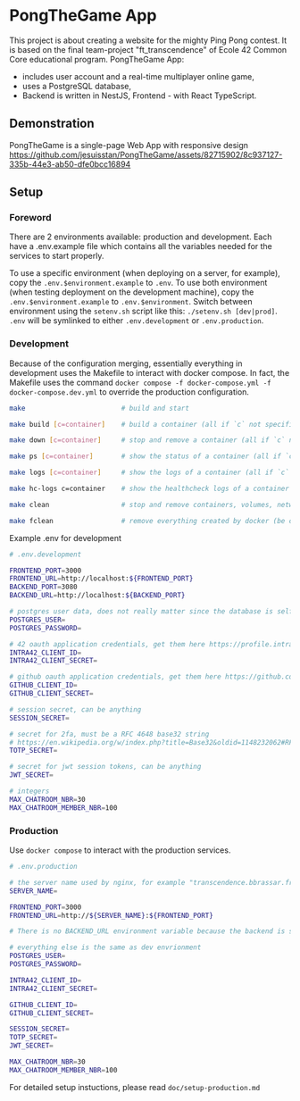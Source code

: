 # PongTheGame App

This project is about creating a website for the mighty Ping Pong contest.
It is based on the final team-project "ft_transcendence" of Ecole 42 Common Сore educational program.
PongTheGame App:
- includes user account and a real-time multiplayer online game,
- uses a PostgreSQL database,
- Backend is written in NestJS, Frontend - with React TypeScript.

## Demonstration
PongTheGame is a single-page Web App with responsive design
https://github.com/jesuisstan/PongTheGame/assets/82715902/8c937127-335b-44e3-ab50-dfe0bcc16894




## Setup

### Foreword

There are 2 environments available: production and development. Each have a .env.example file which contains all the variables
needed for the services to start properly.

To use a specific environment (when deploying on a server, for example), copy the `.env.$environment.example` to `.env`.
To use both environment (when testing deployment on the development machine), copy the `.env.$environment.example` to `.env.$environment`. Switch between environment using the `setenv.sh` script like this: `./setenv.sh [dev|prod]`. `.env` will be symlinked to either `.env.development` or `.env.production`.

### Development

Because of the configuration merging, essentially everything in development uses the Makefile to interact with docker compose. In fact, the Makefile uses the command `docker compose -f docker-compose.yml -f docker-compose.dev.yml` to override the production configuration.

```sh
make                        # build and start

make build [c=container]    # build a container (all if `c` not specified)

make down [c=container]     # stop and remove a container (all if `c` not specified)

make ps [c=container]       # show the status of a container (all if `c` not specified)

make logs [c=container]     # show the logs of a container (all if `c` not specified)

make hc-logs c=container    # show the healthcheck logs of a container

make clean                  # stop and remove containers, volumes, networks and images

make fclean                 # remove everything created by docker (be careful, uses `docker system prune`)
```

Example .env for development

```sh
# .env.development

FRONTEND_PORT=3000
FRONTEND_URL=http://localhost:${FRONTEND_PORT}
BACKEND_PORT=3080
BACKEND_URL=http://localhost:${BACKEND_PORT}

# postgres user data, does not really matter since the database is self-contained
POSTGRES_USER=
POSTGRES_PASSWORD=

# 42 oauth application credentials, get them here https://profile.intra.42.fr/oauth/applications
INTRA42_CLIENT_ID=
INTRA42_CLIENT_SECRET=

# github oauth application credentials, get them here https://github.com/settings/developers
GITHUB_CLIENT_ID=
GITHUB_CLIENT_SECRET=

# session secret, can be anything
SESSION_SECRET=

# secret for 2fa, must be a RFC 4648 base32 string
# https://en.wikipedia.org/w/index.php?title=Base32&oldid=1148232062#RFC_4648_Base32_alphabet
TOTP_SECRET=

# secret for jwt session tokens, can be anything
JWT_SECRET=

# integers
MAX_CHATROOM_NBR=30
MAX_CHATROOM_MEMBER_NBR=100
```

### Production

Use `docker compose` to interact with the production services.

```sh
# .env.production

# the server name used by nginx, for example "transcendence.bbrassar.fr"
SERVER_NAME=

FRONTEND_PORT=3000
FRONTEND_URL=http://${SERVER_NAME}:${FRONTEND_PORT}

# There is no BACKEND_URL environment variable because the backend is served by nginx, accessible at ${FRONTEND_URL}/api

# everything else is the same as dev envrionment
POSTGRES_USER=
POSTGRES_PASSWORD=

INTRA42_CLIENT_ID=
INTRA42_CLIENT_SECRET=

GITHUB_CLIENT_ID=
GITHUB_CLIENT_SECRET=

SESSION_SECRET=
TOTP_SECRET=
JWT_SECRET=

MAX_CHATROOM_NBR=30
MAX_CHATROOM_MEMBER_NBR=100
```

For detailed setup instuctions, please read `doc/setup-production.md`
